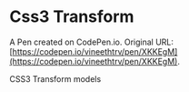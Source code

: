 # Css3 Transform

A Pen created on CodePen.io. Original URL: [https://codepen.io/vineethtrv/pen/XKKEgM](https://codepen.io/vineethtrv/pen/XKKEgM).

CSS3 Transform models 
